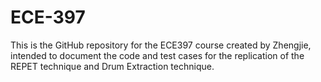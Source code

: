 # ECE-397
This is the GitHub repository for the ECE397 course created by Zhengjie, intended to document the code and test cases for the replication of the REPET technique and Drum Extraction technique.
